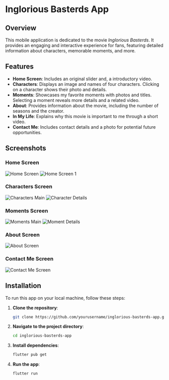 # Inglorious Basterds App

## Overview
This mobile application is dedicated to the movie *Inglorious Basterds*. It provides an engaging and interactive experience for fans, featuring detailed information about characters, memorable moments, and more.

## Features
- **Home Screen**: Includes an original slider and, a introductory video.
- **Characters**: Displays an image and names of four characters. Clicking on a character shows their photo and details.
- **Moments**: Showcases my favorite moments with photos and titles. Selecting a moment reveals more details and a related video.
- **About**: Provides information about the movie, including the number of seasons and the creator.
- **In My Life**: Explains why this movie is important to me through a short video.
- **Contact Me**: Includes contact details and a photo for potential future opportunities.

## Screenshots

### Home Screen
![Home Screen](screenshots/home_screen.jpg)
![Home Screen 1](screenshots/home_screen1.jpg)

### Characters Screen
![Characters Main](screenshots/characters_main.jpg)
![Character Details](screenshots/character_details.jpg)

### Moments Screen
![Moments Main](screenshots/moments_main.jpg)
![Moment Details](screenshots/moment_details.jpg)

### About Screen
![About Screen](screenshots/about_screen.jpg)

### Contact Me Screen
![Contact Me Screen](screenshots/contact_me_screen.jpg)

## Installation
To run this app on your local machine, follow these steps:

1. **Clone the repository**:
   ```bash
   git clone https://github.com/yourusername/inglorious-basterds-app.git

2. **Navigate to the project directory**:
   ```bash
   cd inglorious-basterds-app

3. **Install dependencies**:
   ```bash
   flutter pub get

4. **Run the app**:
   ```bash
   flutter run

